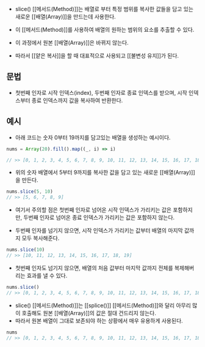 - slice() [[메서드(Method)]]는 배열로 부터 특정 범위를 복사한 값들을 담고 있는 새로운 [[배열(Array)]]을 만드는데 사용한다.
- 이 [[메서드(Method)]]를 사용하여 배열의 원하는 범위의 요소를 추출할 수 있다.

- 이 과정에서 원본 [[배열(Array)]]은 바뀌지 않는다.
- 따라서 [[얕은 복사]]을 할 때 대표적으로 사용되고 [[불변성 유지]]가 된다.


## 문법

- 첫번째 인자로 시작 인덱스(index), 두번째 인자로 종료 인덱스를 받으며, 시작 인덱스부터 종료 인덱스까지 값을 복사하여 반환한다.


## 예시

- 아래 코드는 숫자 0부터 19까지를 담고있는 배열을 생성하는 예시이다.

```js
nums = Array(20).fill().map((_, i) => i)

// >> [0, 1, 2, 3, 4, 5, 6, 7, 8, 9, 10, 11, 12, 13, 14, 15, 16, 17, 18, 19]
```

- 위의 숫자 배열에서 5부터 9까지를 복사한 값을 담고 있는 새로운 [[배열(Array)]]을 만든다.

```js
nums.slice(5, 10)
// >> [5, 6, 7, 8, 9]
```

- 여기서 주의할 점은 첫번째 인자로 넘어온 시작 인덱스가 가리키는 값은 포함하지만, 두번째 인자로 넘어온 종료 인덱스가 가리키는 값은 포함하지 않는다.

- 두번째 인자를 넘기지 않으면, 시작 인덱스가 가리키는 값부터 배열의 마지막 값까지 모두 복사해준다.

```js
nums.slice(10)
// >> [10, 11, 12, 13, 14, 15, 16, 17, 18, 19]
```

- 첫번째 인자도 넘기지 않으면, 배열의 처음 값부터 마지막 값까지 전체를 복제해버리는 효과를 낼 수 있다.

```js
nums.slice()
// >> [0, 1, 2, 3, 4, 5, 6, 7, 8, 9, 10, 11, 12, 13, 14, 15, 16, 17, 18, 19]
```

- slice() [[메서드(Method)]]는 [[splice()]] [[메서드(Method)]]와 달리 아무리 많이 호출해도 원본 [[배열(Array)]]의 값은 절대 건드리지 않는다.
- 따라서 원본 배열이 그대로 보존되야 하는 상황에서 매우 유용하게 사용된다.

```js
nums
// >> [0, 1, 2, 3, 4, 5, 6, 7, 8, 9, 10, 11, 12, 13, 14, 15, 16, 17, 18, 19]
```